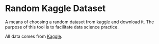 # Random Kaggle Dataset
A means of choosing a random dataset from kaggle and download it.
The purpose of this tool is to facilitate data science practice.

All data comes from [Kaggle](https://www.kaggle.com/).
